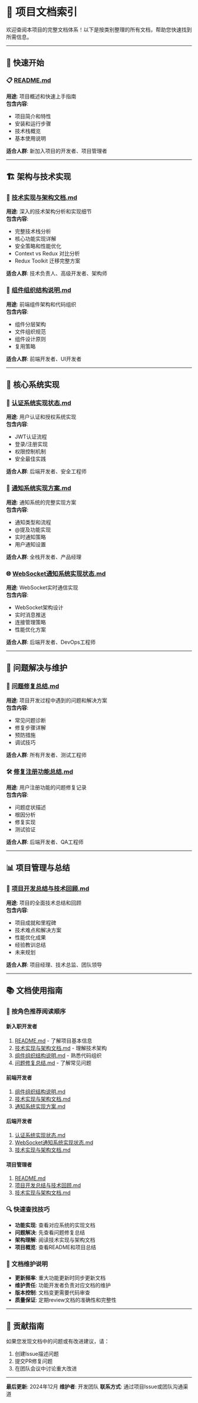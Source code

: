 # 📖 项目文档索引

欢迎查阅本项目的完整文档体系！以下是按类别整理的所有文档，帮助您快速找到所需信息。

---

## 🚀 快速开始

### 📋 [README.md](./README.md)
**用途**: 项目概述和快速上手指南  
**包含内容**:
- 项目简介和特性
- 安装和运行步骤
- 技术栈概览
- 基本使用说明

**适合人群**: 新加入项目的开发者、项目管理者

---

## 🏗 架构与技术实现

### 🔧 [技术实现与架构文档.md](./技术实现与架构文档.md)
**用途**: 深入的技术架构分析和实现细节  
**包含内容**:
- 完整技术栈分析
- 核心功能实现详解
- 安全策略和性能优化
- Context vs Redux 对比分析
- Redux Toolkit 迁移完整方案

**适合人群**: 技术负责人、高级开发者、架构师

### 📱 [组件组织结构说明.md](./组件组织结构说明.md)
**用途**: 前端组件架构和代码组织  
**包含内容**:
- 组件分层架构
- 文件组织规范
- 组件设计原则
- 复用策略

**适合人群**: 前端开发者、UI开发者

---

## 🔐 核心系统实现

### 🔑 [认证系统实现状态.md](./认证系统实现状态.md)
**用途**: 用户认证和授权系统实现  
**包含内容**:
- JWT认证流程
- 登录/注册实现
- 权限控制机制
- 安全最佳实践

**适合人群**: 后端开发者、安全工程师

### 🔔 [通知系统实现方案.md](./通知系统实现方案.md)
**用途**: 通知系统的完整实现方案  
**包含内容**:
- 通知类型和流程
- @提及功能实现
- 实时通知策略
- 用户通知设置

**适合人群**: 全栈开发者、产品经理

### 🌐 [WebSocket通知系统实现状态.md](./WebSocket通知系统实现状态.md)
**用途**: WebSocket实时通信实现  
**包含内容**:
- WebSocket架构设计
- 实时消息推送
- 连接管理策略
- 性能优化方案

**适合人群**: 后端开发者、DevOps工程师

---

## 🐛 问题解决与维护

### 🔧 [问题修复总结.md](./问题修复总结.md)
**用途**: 项目开发过程中遇到的问题和解决方案  
**包含内容**:
- 常见问题诊断
- 修复步骤详解
- 预防措施
- 调试技巧

**适合人群**: 所有开发者、测试工程师

### 🛠 [修复注册功能总结.md](./修复注册功能总结.md)
**用途**: 用户注册功能的问题修复记录  
**包含内容**:
- 问题症状描述
- 根因分析
- 修复实现
- 测试验证

**适合人群**: 后端开发者、QA工程师

---

## 📊 项目管理与总结

### 🎯 [项目开发总结与技术回顾.md](./项目开发总结与技术回顾.md)
**用途**: 项目的全面技术总结和回顾  
**包含内容**:
- 项目成就和里程碑
- 技术难点和解决方案
- 性能优化成果
- 经验教训总结
- 未来规划

**适合人群**: 项目经理、技术总监、团队领导

---

## 📚 文档使用指南

### 🎯 按角色推荐阅读顺序

#### 新入职开发者
1. [README.md](./README.md) - 了解项目基本信息
2. [技术实现与架构文档.md](./技术实现与架构文档.md) - 理解技术架构
3. [组件组织结构说明.md](./组件组织结构说明.md) - 熟悉代码组织
4. [问题修复总结.md](./问题修复总结.md) - 了解常见问题

#### 前端开发者
1. [组件组织结构说明.md](./组件组织结构说明.md)
2. [技术实现与架构文档.md](./技术实现与架构文档.md)
3. [通知系统实现方案.md](./通知系统实现方案.md)

#### 后端开发者
1. [认证系统实现状态.md](./认证系统实现状态.md)
2. [WebSocket通知系统实现状态.md](./WebSocket通知系统实现状态.md)
3. [技术实现与架构文档.md](./技术实现与架构文档.md)

#### 项目管理者
1. [README.md](./README.md)
2. [项目开发总结与技术回顾.md](./项目开发总结与技术回顾.md)
3. [技术实现与架构文档.md](./技术实现与架构文档.md)

### 🔍 快速查找技巧

- **功能实现**: 查看对应系统的实现文档
- **问题解决**: 先查看问题修复总结
- **架构理解**: 阅读技术实现与架构文档
- **项目概览**: 查看README和项目总结

### 📝 文档维护说明

- **更新频率**: 重大功能更新时同步更新文档
- **维护责任**: 功能开发者负责对应文档的维护
- **版本控制**: 文档变更需要代码审查
- **质量保证**: 定期review文档的准确性和完整性

---

## 🤝 贡献指南

如果您发现文档中的问题或有改进建议，请：

1. 创建Issue描述问题
2. 提交PR修复问题
3. 在团队会议中讨论重大改进

---

**最后更新**: 2024年12月
**维护者**: 开发团队
**联系方式**: 通过项目Issue或团队沟通渠道
